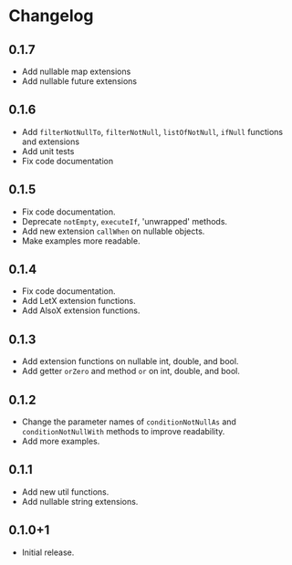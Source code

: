 # Changelog

## 0.1.7
- Add nullable map extensions
- Add nullable future extensions

## 0.1.6
- Add `filterNotNullTo`, `filterNotNull`, `listOfNotNull`, `ifNull` functions and extensions
- Add unit tests
- Fix code documentation

## 0.1.5
- Fix code documentation.
- Deprecate `notEmpty`, `executeIf`, 'unwrapped' methods.
- Add new extension `callWhen` on nullable objects.
- Make examples more readable.

## 0.1.4
- Fix code documentation.
- Add LetX extension functions.
- Add AlsoX extension functions.

## 0.1.3
- Add extension functions on nullable int, double, and bool.
- Add getter `orZero` and method `or` on int, double, and bool.

## 0.1.2

- Change the parameter names of `conditionNotNullAs` and `conditionNotNullWith`
  methods to improve readability.
- Add more examples.

## 0.1.1

- Add new util functions.
- Add nullable string extensions.

## 0.1.0+1

- Initial release.
